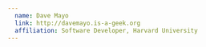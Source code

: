 ```yaml
---
  name: Dave Mayo
  link: http://davemayo.is-a-geek.org
  affiliation: Software Developer, Harvard University
---
```

